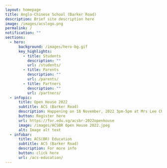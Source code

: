 ```yaml
---
layout: homepage
title: Anglo-Chinese School (Barker Road)
description: Brief site description here
image: /images/acslogo.png
permalink: /
notification: ""
sections:
  - hero:
      background: /images/hero-bg.gif
      key_highlights:
        - title: Students
          description: ""
          url: /students/
        - title: Parents
          description: ""
          url: /parents/
        - title: Partners
          description: ""
          url: /partners/
  - infopic:
      title: Open House 2022
      subtitle: ACS (Barker Road)
      description: Happening on 18 November, 2022 3pm-5pm at Mrs Lee Choon Guan Concert Hall
      button: Register here
      url: https://for.edu.sg/acsbr-2022openhouse
      image: /images/ACSBR Open House 2022.jpeg
      alt: Image alt text
  - infobar:
      title: ACS(BR) Education
      subtitle: ACS (Barker Road)
      description: For more info
      button: click here
      url: /acs-education/
---
```

